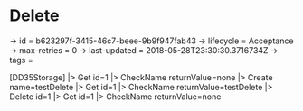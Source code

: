 # Delete

-> id = b623297f-3415-46c7-beee-9b9f947fab43
-> lifecycle = Acceptance
-> max-retries = 0
-> last-updated = 2018-05-28T23:30:30.3716734Z
-> tags = 

[DD35Storage]
|> Get id=1
|> CheckName returnValue=none
|> Create name=testDelete
|> Get id=1
|> CheckName returnValue=testDelete
|> Delete id=1
|> Get id=1
|> CheckName returnValue=none
~~~
